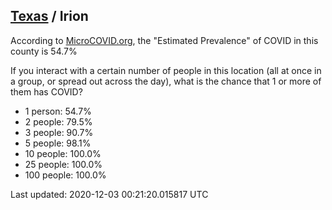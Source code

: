 
## [Texas](/united-states/texas) / Irion

According to [MicroCOVID.org](http://microcovid.org),
the "Estimated Prevalence" of COVID in this county is 54.7%

If you interact with a certain number of people in this location
(all at once in a group, or spread out across the day), what is the chance that
1 or more of them has COVID?

- 1 person: 54.7%
- 2 people: 79.5%
- 3 people: 90.7%
- 5 people: 98.1%
- 10 people: 100.0%
- 25 people: 100.0%
- 100 people: 100.0%

Last updated: 2020-12-03 00:21:20.015817 UTC
